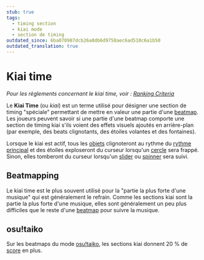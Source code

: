 ```yaml
---
stub: true
tags:
  - timing section
  - kiai mode
  - section de timing
outdated_since: 6ba070987dcb26a0db6d9758aec6ad510c6a1b50
outdated_translation: true
---
```


# Kiai time

*Pour les règlements concernant le kiai time, voir : [Ranking Criteria](/wiki/Ranking_criteria)*

Le **Kiai Time** (ou *kiai*) est un terme utilisé pour désigner une section de timing "spéciale" permettant de mettre en valeur une partie d'une [beatmap](/wiki/Beatmap). Les joueurs peuvent savoir si une partie d'une beatmap comporte une section de timing kiai s'ils voient des effets visuels ajoutés en arrière-plan (par exemple, des beats clignotants, des étoiles volantes et des fontaines).

Lorsque le kiai est actif, tous les [objets](/wiki/Gameplay/Hit_object) clignoteront au rythme du [rythme principal](/wiki/Client/Beatmap_editor/Timing) et des étoiles exploseront du curseur lorsqu'un [cercle](/wiki/Gameplay/Hit_object/Hit_circle) sera frappé. Sinon, elles tomberont du curseur lorsqu'un [slider](/wiki/Gameplay/Hit_object/Slider) ou [spinner](/wiki/Gameplay/Hit_object/Spinner) sera suivi.

## Beatmapping

Le kiai time est le plus souvent utilisé pour la "partie la plus forte d'une musique" qui est généralement le refrain. Comme les sections kiai sont la partie la plus forte d'une musique, elles sont généralement un peu plus difficiles que le reste d'une [beatmap](/wiki/Beatmap) pour suivre la musique.

## osu!taiko

Sur les beatmaps du mode [osu!taiko](/wiki/Game_mode/osu!taiko), les sections kiai donnent 20 % de [score](/wiki/Gameplay/Score) en plus.
